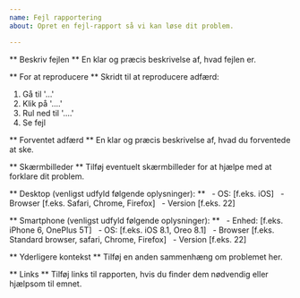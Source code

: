 ```yaml
---
name: Fejl rapportering
about: Opret en fejl-rapport så vi kan løse dit problem.

---
```


** Beskriv fejlen **
En klar og præcis beskrivelse af, hvad fejlen er.

** For at reproducere **
Skridt til at reproducere adfærd:
1. Gå til '...'
2. Klik på '....'
3. Rul ned til '....'
4. Se fejl

** Forventet adfærd **
En klar og præcis beskrivelse af, hvad du forventede at ske.

** Skærmbilleder **
Tilføj eventuelt skærmbilleder for at hjælpe med at forklare dit problem.

** Desktop (venligst udfyld følgende oplysninger): **
  - OS: [f.eks. iOS]
  - Browser [f.eks. Safari, Chrome, Firefox]
  - Version [f.eks. 22]

** Smartphone (venligst udfyld følgende oplysninger): **
  - Enhed: [f.eks. iPhone 6, OnePlus 5T]
  - OS: [f.eks. iOS 8.1, Oreo 8.1]
  - Browser [f.eks. Standard browser, safari, Chrome, Firefox]
  - Version [f.eks. 22]

** Yderligere kontekst **
Tilføj en anden sammenhæng om problemet her.

** Links **
Tilføj links til rapporten, hvis du finder dem nødvendig eller hjælpsom til emnet.
